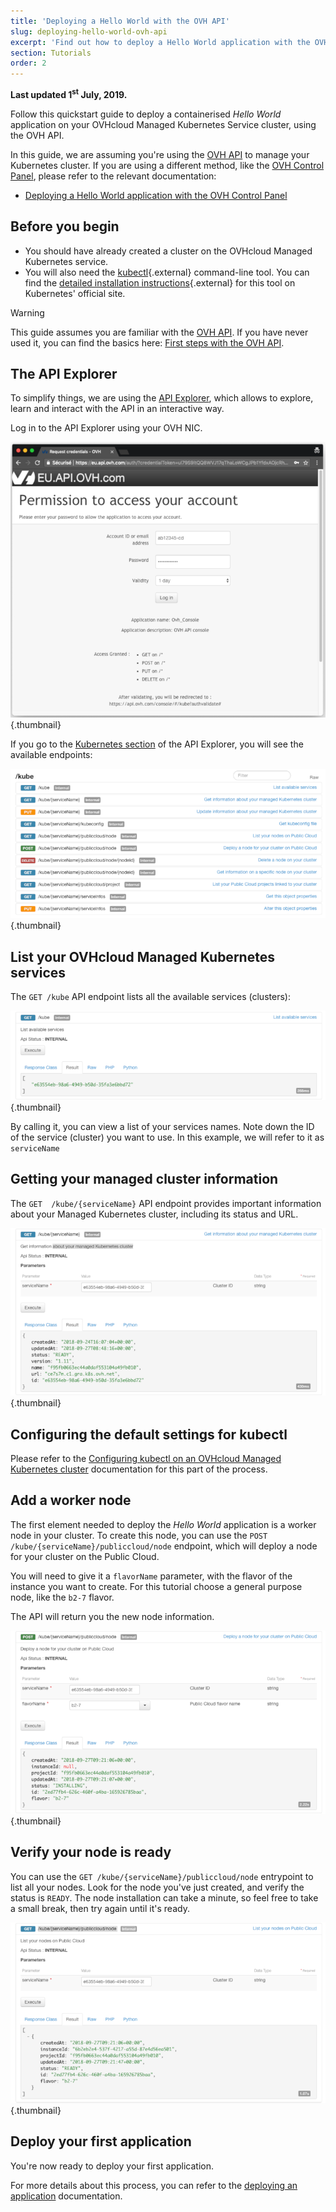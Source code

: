 ```yaml
---
title: 'Deploying a Hello World with the OVH API'
slug: deploying-hello-world-ovh-api
excerpt: 'Find out how to deploy a Hello World application with the OVH API'
section: Tutorials
order: 2
---
```


**Last updated 1<sup>st</sup> July, 2019.**


Follow this quickstart guide to deploy a containerised *Hello World* application on your OVHcloud Managed Kubernetes Service cluster, using the OVH API.

In this guide, we are assuming you're using the [OVH API](https://api.ovh.com/) to manage your Kubernetes cluster. If you are using a different method, like the [OVH Control Panel](https://www.ovh.com/manager/cloud/), please refer to the relevant documentation:

- [Deploying a Hello World application with the OVH Control Panel](../deploying-hello-world/)

## Before you begin

* You should have already created a cluster on the OVHcloud Managed Kubernetes service.
* You will also need the [kubectl](https://kubernetes.io/docs/reference/kubectl/overview/){.external} command-line tool. You can find the [detailed installation instructions](https://kubernetes.io/docs/tasks/tools/install-kubectl/){.external} for this tool on Kubernetes' official site.

> [!warning]
> This guide assumes you are familiar with the [OVH API](https://api.ovh.com/). If you have never used it, you can find the basics here: [First steps with the OVH API](https://docs.ovh.com/gb/en/customer/first-steps-with-ovh-api/).
>

## The API Explorer

To simplify things, we are using the [API Explorer](https://api.ovh.com/console/), which allows to explore, learn and interact with the API in an interactive way.

Log in to the API Explorer using your OVH NIC.

![Log in to the API Explorer](images/kubernetes-quickstart-api-ovh-com-001.png){.thumbnail}

If you go to the [Kubernetes section](https://api.ovh.com/console/#/kube) of the API Explorer, you will see the available endpoints:

![Kubernetes section of the API Explorer](images/kubernetes-quickstart-api-ovh-com-002.png){.thumbnail}

## List your OVHcloud Managed Kubernetes services

The `GET /kube` API endpoint lists all the available services (clusters):

![List your OVHcloud Managed Kubernetes Services](images/kubernetes-quickstart-api-ovh-com-003.png){.thumbnail}

By calling it, you can view a list of your services names. Note down the ID of the service (cluster) you want to use. In this example, we will refer to it as `serviceName`

## Getting your managed cluster information

The `GET  /kube/{serviceName}` API endpoint provides important information about your Managed Kubernetes cluster, including its status and URL.

![Getting your cluster information in the OVH API](images/kubernetes-quickstart-api-ovh-com-004.png){.thumbnail}

## Configuring the default settings for kubectl

Please refer to the [Configuring kubectl on an OVHcloud Managed Kubernetes cluster](../configuring-kubectl/) documentation for this part of the process.

## Add a worker node

The first element needed to deploy the *Hello World* application is a worker node in your cluster. To create this node, you can use the `POST /kube/{serviceName}/publiccloud/node` endpoint, which will deploy a node for your cluster on the Public Cloud. 

You will need to give it a `flavorName` parameter, with the flavor of the instance you want to create. For this tutorial choose a general purpose node, like the `b2-7` flavor.

The API will return you the new node information.

![Add a worker node](images/kubernetes-quickstart-api-ovh-com-006.png){.thumbnail}

## Verify your node is ready

You can use the `GET /kube/{serviceName}/publiccloud/node` entrypoint to list all your nodes. Look for the node you've just created, and verify the status is `READY`. The node installation can take a minute, so feel free to take a small break, then try again until it's ready.

![Verify your node is ready](images/kubernetes-quickstart-api-ovh-com-007.png){.thumbnail}

## Deploy your first application

You're now ready to deploy your first application.

For more details about this process, you can refer to the [deploying an application](../deploying-an-application/) documentation. 
